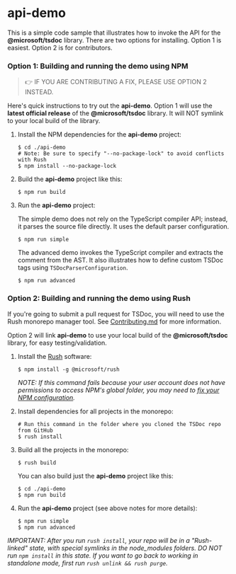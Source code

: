 # api-demo

This is a simple code sample that illustrates how to invoke the API for the
**@microsoft/tsdoc** library.  There are two options for installing.  Option 1
is easiest.  Option 2 is for contributors.


### Option 1: Building and running the demo using NPM

> 👉 IF YOU ARE CONTRIBUTING A FIX, PLEASE USE OPTION 2 INSTEAD.

Here's quick instructions to try out the **api-demo**.  Option 1 will use the **latest official release** of
the **@microsoft/tsdoc** library.  It will NOT symlink to your local build of the library.

1. Install the NPM dependencies for the **api-demo** project:

   ```shell
   $ cd ./api-demo
   # Note: Be sure to specify "--no-package-lock" to avoid conflicts with Rush
   $ npm install --no-package-lock
   ```

2. Build the **api-demo** project like this:

   ```shell
   $ npm run build
   ```

3. Run the **api-demo** project:

   The simple demo does not rely on the TypeScript compiler API; instead, it parses the
   source file directly.  It uses the default parser configuration.

   ```shell
   $ npm run simple
   ```

   The advanced demo invokes the TypeScript compiler and extracts the comment from the AST.
   It also illustrates how to define custom TSDoc tags using `TSDocParserConfiguration`.

   ```shell
   $ npm run advanced
   ```


### Option 2: Building and running the demo using Rush

If you're going to submit a pull request for TSDoc, you will need to use the Rush monorepo
manager tool.  See [Contributing.md](../Contributing.md) for more information.

Option 2 will link **api-demo** to use your local build of the **@microsoft/tsdoc** library,
for easy testing/validation.

1. Install the [Rush](https://rushjs.io/pages/developer/new_developer/) software:

   ```shell
   $ npm install -g @microsoft/rush
   ```

   *NOTE: If this command fails because your user account does not have permissions to
   access NPM's global folder, you may need to
   [fix your NPM configuration](https://docs.npmjs.com/getting-started/fixing-npm-permissions).*

2. Install dependencies for all projects in the monorepo:

   ```shell
   # Run this command in the folder where you cloned the TSDoc repo from GitHub
   $ rush install
   ```

3. Build all the projects in the monorepo:

   ```shell
   $ rush build
   ```

   You can also build just the **api-demo** project like this:

   ```shell
   $ cd ./api-demo
   $ npm run build
   ```

4. Run the **api-demo** project (see above notes for more details):

   ```shell
   $ npm run simple
   $ npm run advanced
   ```

*IMPORTANT: After you run `rush install`, your repo will be in a "Rush-linked" state,
with special symlinks in the node_modules folders.  DO NOT run `npm install` in this state.
If you want to go back to working in standalone mode, first run `rush unlink && rush purge`.*
